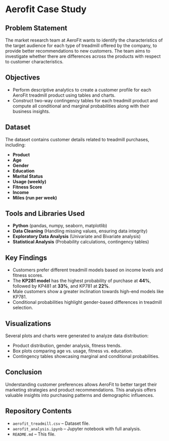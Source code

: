 # Aerofit Case Study

## Problem Statement
The market research team at AeroFit wants to identify the characteristics of the target audience for each type of treadmill offered by the company, to provide better recommendations to new customers. The team aims to investigate whether there are differences across the products with respect to customer characteristics.

## Objectives
- Perform descriptive analytics to create a customer profile for each AeroFit treadmill product using tables and charts.
- Construct two-way contingency tables for each treadmill product and compute all conditional and marginal probabilities along with their business insights.

## Dataset
The dataset contains customer details related to treadmill purchases, including:
- **Product**
- **Age**
- **Gender**
- **Education**
- **Marital Status**
- **Usage (weekly)**
- **Fitness Score**
- **Income**
- **Miles (run per week)**

## Tools and Libraries Used
- **Python** (pandas, numpy, seaborn, matplotlib)
- **Data Cleaning** (Handling missing values, ensuring data integrity)
- **Exploratory Data Analysis** (Univariate and Bivariate analysis)
- **Statistical Analysis** (Probability calculations, contingency tables)

## Key Findings
- Customers prefer different treadmill models based on income levels and fitness scores.
- The **KP281 model** has the highest probability of purchase at **44%**, followed by KP481 at **33%**, and KP781 at **22%**.
- Male customers show a greater inclination towards high-end models like KP781.
- Conditional probabilities highlight gender-based differences in treadmill selection.

## Visualizations
Several plots and charts were generated to analyze data distribution:
- Product distribution, gender analysis, fitness trends.
- Box plots comparing age vs. usage, fitness vs. education.
- Contingency tables showcasing marginal and conditional probabilities.

## Conclusion
Understanding customer preferences allows AeroFit to better target their marketing strategies and product recommendations. This analysis offers valuable insights into purchasing patterns and demographic influences.

## Repository Contents
- `aerofit_treadmill.csv` – Dataset file.
- `aerofit_analysis.ipynb` – Jupyter notebook with full analysis.
- `README.md` – This file.

